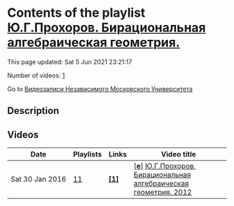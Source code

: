 # Contents of the playlist [Ю.Г.Прохоров. Бирациональная алгебраическая геометрия.](https://www.youtube.com/playlist?list=PLp9ABVh6_x4HUhV_rWAuww2auKaEPMX35)

This page updated: Sat 5 Jun 2021 23:21:17

Number of videos: [1](#videos)

Go to [Видеозаписи Независимого Московского Университета](../README.md)

## Description



## Videos

|Date|Playlists|Links|Video title|
|---|---|---|---|
| Sat&nbsp;30&nbsp;Jan&nbsp;2016 | [11](../playlists/11 "Ю.Г.Прохоров. Бирациональная алгебраическая геометрия.") | [**[1]**](http://ium.mccme.ru/f12/prohorov.html) | [[**e**](https://studio.youtube.com/video/TccJMIWdw3w/edit "Edit")] [Ю.Г.Прохоров. Бирациональная алгебраическая геометрия. 2012](https://www.youtube.com/watch?v=TccJMIWdw3w&list=PLp9ABVh6_x4HUhV_rWAuww2auKaEPMX35 "Лекция из курса &#34;Бирациональная алгебраическая геометрия.&#34;&#013;Независимый Московский Университет &#013;Москва, Большой Власьевский пер., 11, 303, 12 сентября 2012, 17:30&#013;Подробнее о курсе: http://ium.mccme.ru/f12/prohorov.html") |
